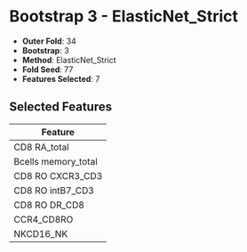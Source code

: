 # Bootstrap 3 - ElasticNet_Strict

- **Outer Fold**: 34
- **Bootstrap**: 3
- **Method**: ElasticNet_Strict
- **Fold Seed**: 77
- **Features Selected**: 7

## Selected Features

| Feature |
|---------|
| CD8 RA_total |
| Bcells memory_total |
| CD8 RO CXCR3_CD3 |
| CD8 RO intB7_CD3 |
| CD8 RO DR_CD8 |
| CCR4_CD8RO |
| NKCD16_NK |
